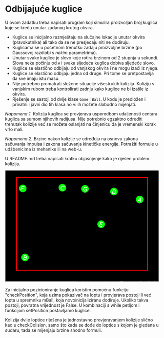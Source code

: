 # Odbijajuće kuglice

U  ovom zadatku treba napisati program koji simulira proizvoljan broj kuglica
koje se kreću unutar zadanog krutog okvira.

- Kuglice se inicijalno razmještaju na slučajne lokacije unutar okvira
(pravokutnika) ali tako da se ne presjecaju niti ne dodiruju.
- Kuglicama se u početnom trenutku zadaju proizvoljne brzine (po Gaussovoj
  razdiobi s _nekim_ parametrima).
- Unutar svake kuglice je slovo koje rotira brzinom od 2 stupnja u sekundi. Slova
neka počinju od `A` i svaka sljedeća kuglica  dobiva sljedeće slovo.  
- Kuglice se elastično odbijaju od vanjskog okvira i ne mogu izaći iz njega.
- Kuglice se elastično odbijaju jedna od druge. Pri tome se pretpostavlja da
sve imaju istu masu.
- Nije potrebno promatrati složene situacije višestrukih kolizija. Koliziju s
vanjskim rubom treba kontrolirati zadnju kako kuglice ne bi izašle iz okvira.
- Rješenje se sastoji od dvije klase `Game` i `Ball`. U kodu je predložen i privatni
i javni dio tih klasa no vi ih možete slobodno mijenjati.

*Napomena 1.* Kolizija kuglica se provjerava usporedbom udaljenosti centara
kuglica sa sumom njihovih radijusa. Nije potrebnio egzaktno odrediti trenutak
kolizije već se možete oslanjati na činjenicu da je vremenski korak vrlo mali.

*Napomena 2.* Brzine nakon kolizije se određuju na osnovu zakona
sačuvanja impulsa i zakona sačuvanja kinetičke energije. Potražiti formule
u udžbenicima iz mehanike ili na web-u.

U README.md treba napisati kratko objašnjenje kako je riješen problem kolizija.


![zadatak](doc/zadatak.gif)

Za inicijalno pozicioniranje kuglica koristim pomoćnu funkciju "checkPosition", koja uzima pokazivač na loptu i provjerava postoji li već lopta u spremniku mBall, koja novoinicijaliziranu dodiruje. Ukoliko takva postoji, povratna vrijednost je False. U kombinaciji s while petljom i funkcijom setPosition postavljamo kuglice.

Kolizija dvije loptice riješena je jednostavno provjeravanjem kolizije slično kao u checkColision, samo što kada se dođe do loptice s kojom je gledana u sudaru, tada se mijenjaju brzine shodno formuli.

